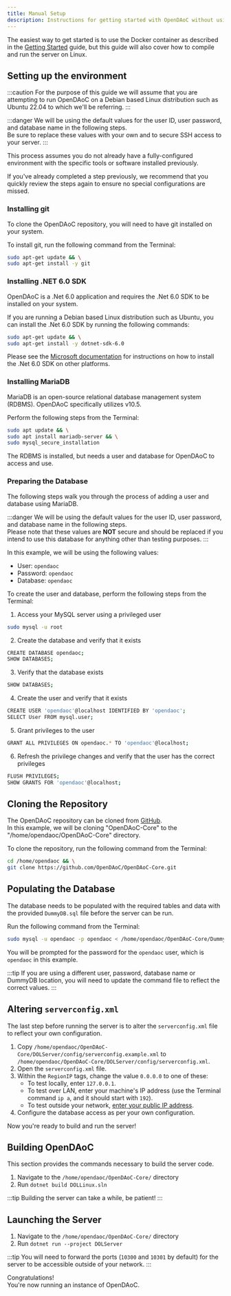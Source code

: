 ```yaml
---
title: Manual Setup
description: Instructions for getting started with OpenDAoC without using Docker.
---
```


The easiest way to get started is to use the Docker container as described in the [Getting Started](/docs/docs/getting-started) guide, but this guide will also cover how to compile and run the server on Linux.

## Setting up the environment

:::caution
For the purpose of this guide we will assume that you are attempting to run OpenDAoC on a Debian based Linux distribution such as Ubuntu 22.04 to which we'll be referring.
:::

:::danger
We will be using the default values for the user ID, user password, and database name in the following steps.  
Be sure to replace these values with your own and to secure SSH access to your server.
:::

This process assumes you do not already have a fully-configured environment with the specific tools or software installed previously.

If you've already completed a step previously, we recommend that you quickly review the steps again to ensure no special configurations are missed.

### Installing git

To clone the OpenDAoC repository, you will need to have git installed on your system.

To install git, run the following command from the Terminal:

```bash
sudo apt-get update && \
sudo apt-get install -y git
```

### Installing .NET 6.0 SDK

OpenDAoC is a .Net 6.0 application and requires the .Net 6.0 SDK to be installed on your system.

If you are running a Debian based Linux distribution such as Ubuntu, you can install the .Net 6.0 SDK by running the following commands:

```bash
sudo apt-get update && \
sudo apt-get install -y dotnet-sdk-6.0
```

Please see the [Microsoft documentation](https://learn.microsoft.com/en-us/dotnet/core/install/linux) for instructions on how to install the .Net 6.0 SDK on other platforms.

### Installing MariaDB

MariaDB is an open-source relational database management system (RDBMS). OpenDAoC specifically utilizes v10.5.

Perform the following steps from the Terminal:

```bash
sudo apt update && \
sudo apt install mariadb-server && \
sudo mysql_secure_installation
```

The RDBMS is installed, but needs a user and database for OpenDAoC to access and use.

### Preparing the Database

The following steps walk you through the process of adding a user and database using MariaDB.

:::danger
We will be using the default values for the user ID, user password, and database name in the following steps.  
Please note that these values are **NOT** secure and should be replaced if you intend to use this database for anything other than testing purposes.
:::

In this example, we will be using the following values:

* User: `opendaoc`
* Password: `opendaoc`
* Database: `opendaoc`

To create the user and database, perform the following steps from the Terminal:

1. Access your MySQL server using a privileged user
  ```bash
  sudo mysql -u root
  ```
2. Create the database and verify that it exists
  ```bash
  CREATE DATABASE opendaoc;
  SHOW DATABASES;
  ```
3. Verify that the database exists  
  ```bash
  SHOW DATABASES;
  ```
4. Create the user and verify that it exists
  ```bash
  CREATE USER 'opendaoc'@localhost IDENTIFIED BY 'opendaoc';
  SELECT User FROM mysql.user;
  ```
5. Grant privileges to the user
  ```bash
  GRANT ALL PRIVILEGES ON opendaoc.* TO 'opendaoc'@localhost;
  ```
6. Refresh the privilege changes and verify that the user has the correct privileges
  ```bash
  FLUSH PRIVILEGES;
  SHOW GRANTS FOR 'opendaoc'@localhost;
  ```

## Cloning the Repository

The OpenDAoC repository can be cloned from [GitHub][1].  
In this example, we will be cloning "OpenDAoC-Core" to the "/home/opendaoc/OpenDAoC-Core" directory.

To clone the repository, run the following command from the Terminal:

```bash
cd /home/opendaoc && \
git clone https://github.com/OpenDAoC/OpenDAoC-Core.git
```

## Populating the Database

The database needs to be populated with the required tables and data with the provided `DummyDB.sql` file before the server can be run.

Run the following command from the Terminal:

```bash
sudo mysql -u opendaoc -p opendaoc < /home/opendaoc/OpenDAoC-Core/DummyDB.sql
```

You will be prompted for the password for the `opendaoc` user, which is `opendaoc` in this example.

:::tip
If you are using a different user, password, database name or DummyDB location, you will need to update the command file to reflect the correct values.
:::

## Altering `serverconfig.xml`

The last step before running the server is to alter the `serverconfig.xml` file to reflect your own configuration.

1. Copy `/home/opendaoc/OpenDAoC-Core/DOLServer/config/serverconfig.example.xml` to `/home/opendaoc/OpenDAoC-Core/DOLServer/config/serverconfig.xml`.
2. Open the `serverconfig.xml` file.
3. Within the `RegionIP` tags, change the value `0.0.0.0` to one of these:
   - To test locally, enter `127.0.0.1`.
   - To test over LAN, enter your machine's IP address (use the Terminal command `ip a`, and it should start with `192`).
   - To test outside your network, [enter your public IP address](https://api.ipify.org).
4. Configure the database access as per your own configuration.
   
Now you're ready to build and run the server!

## Building OpenDAoC

This section provides the commands necessary to build the server code.

1. Navigate to the `/home/opendaoc/OpenDAoC-Core/` directory
2. Run `dotnet build DOLLinux.sln`

:::tip
Building the server can take a while, be patient!
:::

## Launching the Server

1. Navigate to the `/home/opendaoc/OpenDAoC-Core/` directory
2. Run `dotnet run --project DOLServer`

:::tip
You will need to forward the ports (`10300` and `10301` by default) for the server to be accessible outside of your network.
:::


Congratulations!  
You're now running an instance of OpenDAoC.

[1]: https://github.com/OpenDAoC/